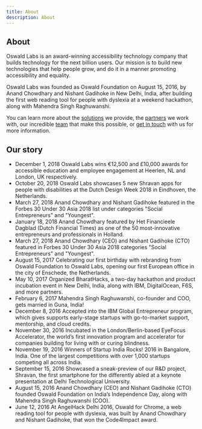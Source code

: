 ```yaml
---
title: About
description: About
---
```


<section class="hero">
	<div class="container">
		<div class="row">
			<div class="col-md-6">
				<h1>About</h1>
				<p>Oswald Labs is an award-winning accessibility technology company that builds technology for the next billion users. Our mission is to build new technologies that help people grow, and do it in a manner promoting accessibility and equality.</p>
				<p>Oswald Labs was founded as Oswald Foundation on August 15, 2016, by Anand Chowdhary and Nishant Gadihoke in New Delhi, India, after building the first web reading tool for people with dyslexia at a weekend hackathon, along with Mahendra Singh Raghuwanshi.</p>
				<p>You can learn more about the <a href="/platform/solutions">solutions</a> we provide, the <a href="/accelerator/partners">partners</a> we work with, our incredible <a href="/team">team</a> that make this possible, or <a href="/contact">get in touch</a> with us for more information.</p>
			</div>
		</div>
	</div>
</section>
<section>
	<div class="container">
		<h2 class="text-center mb-5">Our story</h2>
		<ul class="timeline">
			<li><div>
				<time>December 1, 2018</time>
				<a class="card">Oswald Labs wins €12,500 and £10,000 awards for accessible education and employee engagement at Heerlen, NL and London, UK respectively.</a>
			</div></li>
			<li><div>
				<time>October 20, 2018</time>
				<a class="card">Oswald Labs showcases 5 new Shravan apps for people with disabilities at the Dutch Design Week 2018 in Eindhoven, the Netherlands.</a>
			</div></li>
			<li><div>
				<time>March 27, 2018</time>
				<a class="card">Anand Chowdhary and Nishant Gadihoke featured in the Forbes 30 Under 30 Asia 2018 list under categories "Social Entrepreneurs" and "Youngest".</a>
			</div></li>
			<li><div>
				<time>January 18, 2018</time>
				<a class="card">Anand Chowdhary featured by Het Financieele Dagblad (Dutch Financial Times) as one of the 50 most-innovative entrepreneurs and professionals in Holland.</a>
			</div></li>
			<li><div>
				<time>March 27, 2018</time>
				<a class="card">Anand Chowdhary (CEO) and Nishant Gadihoke (CTO) featured in Forbes 30 Under 30 Asia 2018 categories "Social Entrepreneurs" and "Youngest".</a>
			</div></li>
			<li><div>
				<time>August 15, 2017</time>
				<a class="card">Celebrating our first birthday with rebranding from Oswald Foundation to Oswald Labs, opening our first European office in the city of Enschede, the Netherlands.</a>
			</div></li>
			<li><div>
				<time>May 10, 2017</time>
				<a class="card">Organized BharatHacks, a two-day hackathon and product incubation event in New Delhi, India, along with IBM, DigitalOcean, F6S, and more partners.</a>
			</div></li>
			<li><div>
				<time>February 6, 2017</time>
				<a class="card">Mahendra Singh Raghuwanshi, co-founder and COO, gets married in Guna, India!</a>
			</div></li>
			<li><div>
				<time>December 8, 2016</time>
				<a class="card">Accepted into the IBM Global Entrepreneur program, which gives supports early-stage startups with go-to-market support, mentorship, and cloud credits.</a>
			</div></li>
			<li><div>
				<time>November 30, 2016</time>
				<a class="card">Incubated in the London/Berlin-based EyeFocus Accelerator, the world’s first innovation program and accelerator for companies building for living with or curing blindness.</a>
			</div></li>
			<li><div>
				<time>November 19, 2016</time>
				<a class="card">Winners of Startup India Rocks! 2016 in Bangalore, India. One of the largest competitions with over 1,000 startups competing all across India.</a>
			</div></li>
			<li><div>
				<time>September 15, 2016</time>
				<a class="card">Showcased a sneak-preview of our R&D project, Shravan, the first smartphone for the differently abled at a keynote presentation at Delhi Technological University.</a>
			</div></li>
			<li><div>
				<time>August 15, 2016</time>
				<a class="card">Anand Chowdhary (CEO) and Nishant Gadihoke (CTO) founded Oswald Foundation on India’s Independence Day, along with Mahendra Singh Raghuwanshi (COO).</a>
			</div></li>
			<li><div>
				<time>June 12, 2016</time>
				<a class="card">At AngelHack Delhi 2016, Oswald for Chrome, a web reading tool for people with dyslexia, was built by Anand Chowdhary and Nishant Gadihoke, that won the Code4Impact award.</a>
			</div></li>
		</ul>
	</div>
</section>